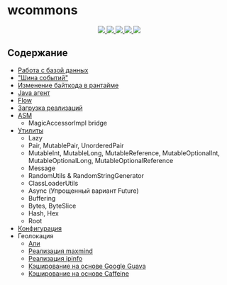 # wcommons

<div align="center">
  <a href="https://github.com/whilein/wcommons/blob/master/LICENSE">
    <img src="https://img.shields.io/github/license/whilein/wcommons">
  </a>

  <a href="https://discord.gg/ANEHruraCc">
    <img src="https://img.shields.io/discord/819859288049844224?logo=discord">
  </a>

  <a href="https://github.com/whilein/wcommons/issues">
    <img src="https://img.shields.io/github/issues/whilein/wcommons">
  </a>

  <a href="https://github.com/whilein/wcommons/pulls">
    <img src="https://img.shields.io/github/issues-pr/whilein/wcommons">
  </a>

  <a href="https://search.maven.org/artifact/io.github.whilein.wcommons/sql">
    <img src="https://img.shields.io/maven-central/v/io.github.whilein.wcommons/sql">
  </a>
</div>

## Содержание

- [Работа с базой данных](sql)
- ["Шина событий"](eventbus)
- [Изменение байткода в рантайме](asm-patcher)
- [Java агент](agent)
- [Flow](flow)
- [Загрузка реализаций](impl-loader)
- [ASM](asm)
  - MagicAccessorImpl bridge
- [Утилиты](util)
  - Lazy
  - Pair, MutablePair, UnorderedPair
  - MutableInt, MutableLong, MutableReference, MutableOptionalInt, MutableOptionalLong, MutableOptionalReference
  - Message
  - RandomUtils & RandomStringGenerator
  - ClassLoaderUtils
  - Async (Упрощенный вариант Future)
  - Buffering
  - Bytes, ByteSlice
  - Hash, Hex
  - Root
- [Конфигурация](config)
- Геолокация
  - [Апи](geo-api)
  - [Реализация maxmind](geo-maxmind-impl)
  - [Реализация ipinfo](geo-ipinfo-impl)
  - [Кэширование на основе Google Guava](geo-cache-guava)
  - [Кэширование на основе Caffeine](geo-cache-caffeine)
